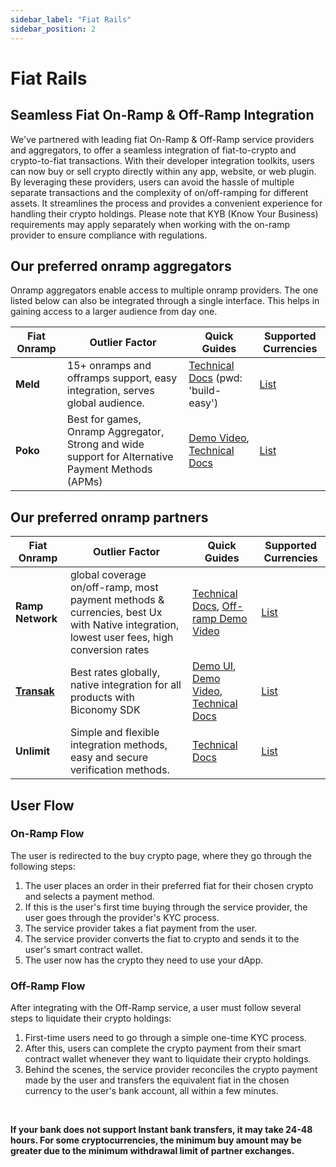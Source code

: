 ```yaml
---
sidebar_label: "Fiat Rails"
sidebar_position: 2
---
```


# Fiat Rails

## Seamless Fiat On-Ramp & Off-Ramp Integration

We've partnered with leading fiat On-Ramp & Off-Ramp service providers and aggregators, to offer a seamless integration of fiat-to-crypto and crypto-to-fiat transactions. With their developer integration toolkits, users can now buy or sell crypto directly within any app, website, or web plugin. By leveraging these providers, users can avoid the hassle of multiple separate transactions and the complexity of on/off-ramping for different assets. It streamlines the process and provides a convenient experience for handling their crypto holdings. Please note that KYB (Know Your Business) requirements may apply separately when working with the on-ramp provider to ensure compliance with regulations.

## Our preferred onramp aggregators

Onramp aggregators enable access to multiple onramp providers. The one listed below can also be integrated through a single interface. This helps in gaining access to a larger audience from day one.

| Fiat Onramp | Outlier Factor                                                                                    | Quick Guides                                                                                                                                                               | Supported Currencies                                                                   |
| ----------- | ------------------------------------------------------------------------------------------------- | -------------------------------------------------------------------------------------------------------------------------------------------------------------------------- | -------------------------------------------------------------------------------------- |
| **Meld**        | 15+ onramps and offramps support, easy integration, serves global audience.                       | [Technical Docs](https://docs.meld.io/password?redirect=/docs/getting-started) (pwd: 'build-easy')                                                                         | [List](https://docs.meld.io/docs/crypto-supported-service-providers-assets)            |
| **Poko**        | Best for games, Onramp Aggregator, Strong and wide support for Alternative Payment Methods (APMs) | [Demo Video](https://www.loom.com/share/f3eac5212cb443ed8f9f5e849ccd9287), [Technical Docs](https://pokoapp.gitbook.io/documentation/other-resources/how-to-get-onboarded) | [List](https://docs.pokoapp.xyz/onramp-aggregator/country-and-payment-method-coverage) |

## Our preferred onramp partners

| Fiat Onramp  | Outlier Factor                                                                                                                           | Quick Guides                                                                                                                                                                                                    | Supported Currencies                                                                                     |
| ------------ | ---------------------------------------------------------------------------------------------------------------------------------------- | --------------------------------------------------------------------------------------------------------------------------------------------------------------------------------------------------------------- | -------------------------------------------------------------------------------------------------------- |
| **Ramp Network** | global coverage on/off-ramp, most payment methods & currencies, best Ux with Native integration, lowest user fees, high conversion rates | [Technical Docs](https://docs.ramp.network/), [Off-ramp Demo Video](https://www.youtube.com/watch?v=KSXgmRpl_Pg)                                                                                                | [List](https://support.ramp.network/en/articles/471-supported-fiat-currencies)                           |
| [**Transak**](/Account/fiatonramp)      | Best rates globally, native integration for all products with Biconomy SDK                                                               | [Demo UI](https://transak-biconomy.netlify.app/), [Demo Video](https://www.loom.com/share/90d1473db6cd44879a24c3407bf39789), [Technical Docs](https://legacy-docs.biconomy.io/guides/enable-fiat-on-ramp-and-off-ramp) | [List](https://docs.transak.com/docs/fiat-currency-country-payment-method-coverage-plus-fees-and-limits) |
| **Unlimit**      | Simple and flexible integration methods, easy and secure verification methods.                                                           | [Technical Docs](https://docs.gatefi.com/docs/gatefi-docs/zczlqjv647sxz-what-is-unlimit-crypto)                                                                                                                 | [List](https://docs.gatefi.com/docs/gatefi-docs/dqboe8phjgui5-supported-assets-and-payments)             |

## User Flow

### On-Ramp Flow

The user is redirected to the buy crypto page, where they go through the following steps:

1. The user places an order in their preferred fiat for their chosen crypto and selects a payment method.
2. If this is the user's first time buying through the service provider, the user goes through the provider's KYC process.
3. The service provider takes a fiat payment from the user.
4. The service provider converts the fiat to crypto and sends it to the user's smart contract wallet.
5. The user now has the crypto they need to use your dApp.

### Off-Ramp Flow

After integrating with the Off-Ramp service, a user must follow several steps to liquidate their crypto holdings:

1. First-time users need to go through a simple one-time KYC process.
2. After this, users can complete the crypto payment from their smart contract wallet whenever they want to liquidate their crypto holdings.
3. Behind the scenes, the service provider reconciles the crypto payment made by the user and transfers the equivalent fiat in the chosen currency to the user's bank account, all within a few minutes.

&nbsp;

**If your bank does not support Instant bank transfers, it may take 24-48 hours. For some cryptocurrencies, the minimum buy amount may be greater due to the minimum withdrawal limit of partner exchanges.**
